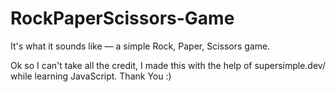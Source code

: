 # RockPaperScissors-Game
It's what it sounds like — a simple Rock, Paper, Scissors game.

Ok so I can't take all the credit, I made this with the help of supersimple.dev/ while learning JavaScript.
Thank You :)
